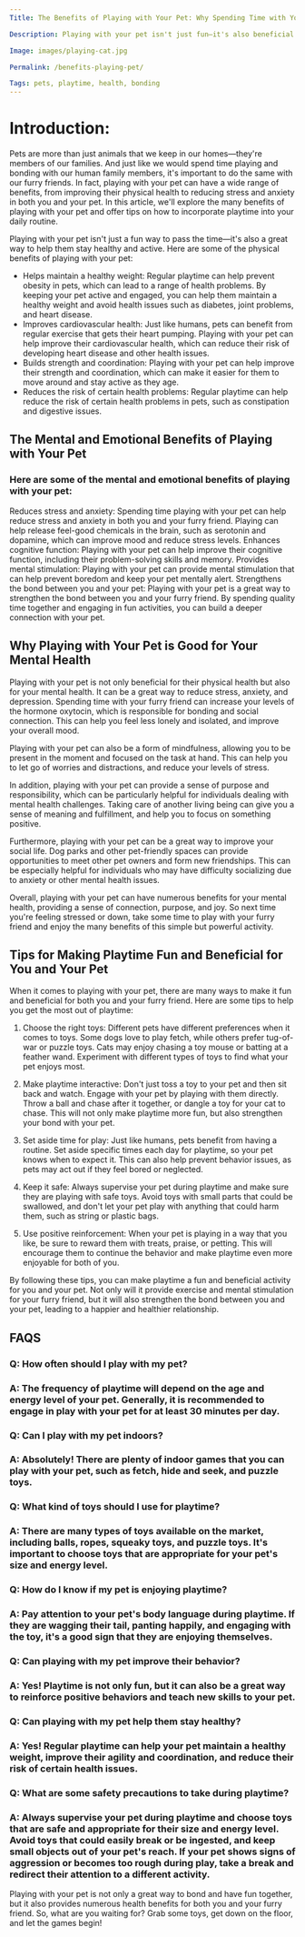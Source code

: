 ```yaml
---
Title: The Benefits of Playing with Your Pet: Why Spending Time with Your Furry Friend is Important

Description: Playing with your pet isn't just fun—it's also beneficial for both you and your furry friend. Discover the many benefits of playing with your pet in this informative article.

Image: images/playing-cat.jpg

Permalink: /benefits-playing-pet/

Tags: pets, playtime, health, bonding
---
```


# Introduction:

Pets are more than just animals that we keep in our homes—they're members of our families. And just like we would spend time playing and bonding with our human family members, it's important to do the same with our furry friends. In fact, playing with your pet can have a wide range of benefits, from improving their physical health to reducing stress and anxiety in both you and your pet. In this article, we'll explore the many benefits of playing with your pet and offer tips on how to incorporate playtime into your daily routine.


Playing with your pet isn't just a fun way to pass the time—it's also a great way to help them stay healthy and active. Here are some of the physical benefits of playing with your pet:

- Helps maintain a healthy weight: Regular playtime can help prevent obesity in pets, which can lead to a range of health problems. By keeping your pet active and engaged, you can help them maintain a healthy weight and avoid health issues such as diabetes, joint problems, and heart disease.
- Improves cardiovascular health: Just like humans, pets can benefit from regular exercise that gets their heart pumping. Playing with your pet can help improve their cardiovascular health, which can reduce their risk of developing heart disease and other health issues.
- Builds strength and coordination: Playing with your pet can help improve their strength and coordination, which can make it easier for them to move around and stay active as they age.
- Reduces the risk of certain health problems: Regular playtime can help reduce the risk of certain health problems in pets, such as constipation and digestive issues.

## The Mental and Emotional Benefits of Playing with Your Pet

### Here are some of the mental and emotional benefits of playing with your pet:

Reduces stress and anxiety: Spending time playing with your pet can help reduce stress and anxiety in both you and your furry friend. Playing can help release feel-good chemicals in the brain, such as serotonin and dopamine, which can improve mood and reduce stress levels.
Enhances cognitive function: Playing with your pet can help improve their cognitive function, including their problem-solving skills and memory.
Provides mental stimulation: Playing with your pet can provide mental stimulation that can help prevent boredom and keep your pet mentally alert.
Strengthens the bond between you and your pet: Playing with your pet is a great way to strengthen the bond between you and your furry friend. By spending quality time together and engaging in fun activities, you can build a deeper connection with your pet.

## Why Playing with Your Pet is Good for Your Mental Health
Playing with your pet is not only beneficial for their physical health but also for your mental health. It can be a great way to reduce stress, anxiety, and depression. Spending time with your furry friend can increase your levels of the hormone oxytocin, which is responsible for bonding and social connection. This can help you feel less lonely and isolated, and improve your overall mood.

Playing with your pet can also be a form of mindfulness, allowing you to be present in the moment and focused on the task at hand. This can help you to let go of worries and distractions, and reduce your levels of stress.

In addition, playing with your pet can provide a sense of purpose and responsibility, which can be particularly helpful for individuals dealing with mental health challenges. Taking care of another living being can give you a sense of meaning and fulfillment, and help you to focus on something positive.

Furthermore, playing with your pet can be a great way to improve your social life. Dog parks and other pet-friendly spaces can provide opportunities to meet other pet owners and form new friendships. This can be especially helpful for individuals who may have difficulty socializing due to anxiety or other mental health issues.

Overall, playing with your pet can have numerous benefits for your mental health, providing a sense of connection, purpose, and joy. So next time you're feeling stressed or down, take some time to play with your furry friend and enjoy the many benefits of this simple but powerful activity.

## Tips for Making Playtime Fun and Beneficial for You and Your Pet

When it comes to playing with your pet, there are many ways to make it fun and beneficial for both you and your furry friend. Here are some tips to help you get the most out of playtime:

1. Choose the right toys: Different pets have different preferences when it comes to toys. Some dogs love to play fetch, while others prefer tug-of-war or puzzle toys. Cats may enjoy chasing a toy mouse or batting at a feather wand. Experiment with different types of toys to find what your pet enjoys most.

2. Make playtime interactive: Don't just toss a toy to your pet and then sit back and watch. Engage with your pet by playing with them directly. Throw a ball and chase after it together, or dangle a toy for your cat to chase. This will not only make playtime more fun, but also strengthen your bond with your pet.

3. Set aside time for play: Just like humans, pets benefit from having a routine. Set aside specific times each day for playtime, so your pet knows when to expect it. This can also help prevent behavior issues, as pets may act out if they feel bored or neglected.

4. Keep it safe: Always supervise your pet during playtime and make sure they are playing with safe toys. Avoid toys with small parts that could be swallowed, and don't let your pet play with anything that could harm them, such as string or plastic bags.

5. Use positive reinforcement: When your pet is playing in a way that you like, be sure to reward them with treats, praise, or petting. This will encourage them to continue the behavior and make playtime even more enjoyable for both of you.

By following these tips, you can make playtime a fun and beneficial activity for you and your pet. Not only will it provide exercise and mental stimulation for your furry friend, but it will also strengthen the bond between you and your pet, leading to a happier and healthier relationship.

## FAQS

### Q: How often should I play with my pet?
### A: The frequency of playtime will depend on the age and energy level of your pet. Generally, it is recommended to engage in play with your pet for at least 30 minutes per day.

### Q: Can I play with my pet indoors?
### A: Absolutely! There are plenty of indoor games that you can play with your pet, such as fetch, hide and seek, and puzzle toys.

### Q: What kind of toys should I use for playtime?
### A: There are many types of toys available on the market, including balls, ropes, squeaky toys, and puzzle toys. It's important to choose toys that are appropriate for your pet's size and energy level.

### Q: How do I know if my pet is enjoying playtime?
### A: Pay attention to your pet's body language during playtime. If they are wagging their tail, panting happily, and engaging with the toy, it's a good sign that they are enjoying themselves.

### Q: Can playing with my pet improve their behavior?
### A: Yes! Playtime is not only fun, but it can also be a great way to reinforce positive behaviors and teach new skills to your pet.

### Q: Can playing with my pet help them stay healthy?
### A: Yes! Regular playtime can help your pet maintain a healthy weight, improve their agility and coordination, and reduce their risk of certain health issues.

### Q: What are some safety precautions to take during playtime?
### A: Always supervise your pet during playtime and choose toys that are safe and appropriate for their size and energy level. Avoid toys that could easily break or be ingested, and keep small objects out of your pet's reach. If your pet shows signs of aggression or becomes too rough during play, take a break and redirect their attention to a different activity.

Playing with your pet is not only a great way to bond and have fun together, but it also provides numerous health benefits for both you and your furry friend. So, what are you waiting for? Grab some toys, get down on the floor, and let the games begin!
